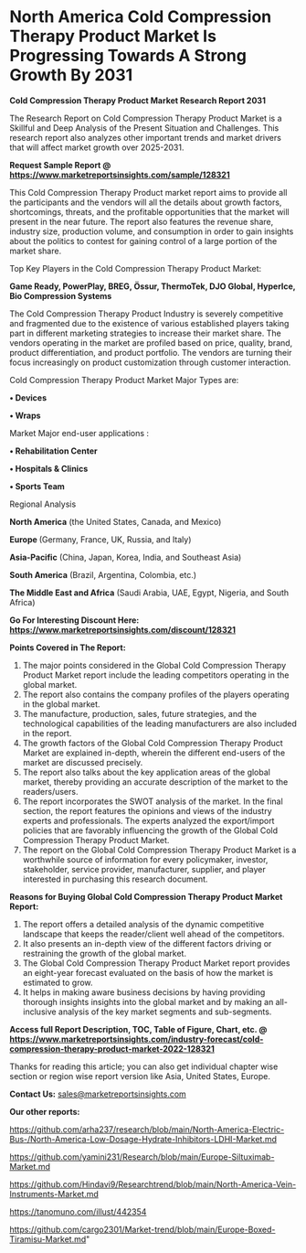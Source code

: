 # North America Cold Compression Therapy Product Market Is Progressing Towards A Strong Growth By 2031

<strong>Cold Compression Therapy Product Market Research Report 2031</strong>

The Research Report on Cold Compression Therapy Product Market is a Skillful and Deep Analysis of the Present Situation and Challenges. This research report also analyzes other important trends and market drivers that will affect market growth over 2025-2031.

<strong>Request Sample Report @ <a href=https://www.marketreportsinsights.com/sample/128321>https://www.marketreportsinsights.com/sample/128321</a></strong>

This Cold Compression Therapy Product market report aims to provide all the participants and the vendors will all the details about growth factors, shortcomings, threats, and the profitable opportunities that the market will present in the near future. The report also features the revenue share, industry size, production volume, and consumption in order to gain insights about the politics to contest for gaining control of a large portion of the market share.

Top Key Players in the Cold Compression Therapy Product Market:

<strong>Game Ready, PowerPlay, BREG, Össur, ThermoTek, DJO Global, HyperIce, Bio Compression Systems</strong>

The Cold Compression Therapy Product Industry is severely competitive and fragmented due to the existence of various established players taking part in different marketing strategies to increase their market share. The vendors operating in the market are profiled based on price, quality, brand, product differentiation, and product portfolio. The vendors are turning their focus increasingly on product customization through customer interaction.

Cold Compression Therapy Product Market Major Types are:

<strong>• Devices

• Wraps</strong>

Market Major end-user applications :

<strong>• Rehabilitation Center

• Hospitals & Clinics

• Sports Team</strong>

Regional Analysis

</u><strong><b>North America</b></strong> (the United States, Canada, and Mexico)

<strong><b>Europe </b></strong>(Germany, France, UK, Russia, and Italy)

<strong><b>Asia-Pacific</b></strong> (China, Japan, Korea, India, and Southeast Asia)

<strong><b>South America</b></strong> (Brazil, Argentina, Colombia, etc.)

<strong><b>The Middle East and Africa</b></strong> (Saudi Arabia, UAE, Egypt, Nigeria, and South Africa)

<strong>Go For Interesting Discount Here: <a href=https://www.marketreportsinsights.com/discount/128321>https://www.marketreportsinsights.com/discount/128321</a></strong>

<strong>Points Covered in The Report:</strong>
<ol>
  <li>The major points considered in the Global Cold Compression Therapy Product Market report include the leading competitors operating in the global market.</li>
  <li>The report also contains the company profiles of the players operating in the global market.</li>
  <li>The manufacture, production, sales, future strategies, and the technological capabilities of the leading manufacturers are also included in the report.</li>
  <li>The growth factors of the Global Cold Compression Therapy Product Market are explained in-depth, wherein the different end-users of the market are discussed precisely.</li>
  <li>The report also talks about the key application areas of the global market, thereby providing an accurate description of the market to the readers/users.</li>
  <li>The report incorporates the SWOT analysis of the market. In the final section, the report features the opinions and views of the industry experts and professionals. The experts analyzed the export/import policies that are favorably influencing the growth of the Global Cold Compression Therapy Product Market.</li>
  <li>The report on the Global Cold Compression Therapy Product Market is a worthwhile source of information for every policymaker, investor, stakeholder, service provider, manufacturer, supplier, and player interested in purchasing this research document.</li>
</ol>
<strong>Reasons for Buying Global Cold Compression Therapy Product Market Report:</strong>

<ol>
  <li>The report offers a detailed analysis of the dynamic competitive landscape that keeps the reader/client well ahead of the competitors.</li>
  <li>It also presents an in-depth view of the different factors driving or restraining the growth of the global market.</li>
  <li>The Global Cold Compression Therapy Product Market report provides an eight-year forecast evaluated on the basis of how the market is estimated to grow.</li>
  <li>It helps in making aware business decisions by having providing thorough insights insights into the global market and by making an all-inclusive analysis of the key market segments and sub-segments.</li>
</ol>
<strong>Access full Report Description, TOC, Table of Figure, Chart, etc. @ <a href=https://www.marketreportsinsights.com/industry-forecast/cold-compression-therapy-product-market-2022-128321>https://www.marketreportsinsights.com/industry-forecast/cold-compression-therapy-product-market-2022-128321</a></strong>


Thanks for reading this article; you can also get individual chapter wise section or region wise report version like Asia, United States, Europe.

<strong>Contact Us:</strong>
sales@marketreportsinsights.com

<strong>Our other reports:</strong>

<a href=https://github.com/arha237/research/blob/main/North-America-Electric-Bus-/North-America-Low-Dosage-Hydrate-Inhibitors-LDHI-Market.md>https://github.com/arha237/research/blob/main/North-America-Electric-Bus-/North-America-Low-Dosage-Hydrate-Inhibitors-LDHI-Market.md</a>

<a href=https://github.com/yamini231/Research/blob/main/Europe-Siltuximab-Market.md>https://github.com/yamini231/Research/blob/main/Europe-Siltuximab-Market.md</a>

<a href=https://github.com/Hindavi9/Researchtrend/blob/main/North-America-Vein-Instruments-Market.md>https://github.com/Hindavi9/Researchtrend/blob/main/North-America-Vein-Instruments-Market.md</a>

<a href=https://tanomuno.com/illust/442354>https://tanomuno.com/illust/442354</a>

<a href=https://github.com/cargo2301/Market-trend/blob/main/Europe-Boxed-Tiramisu-Market.md>https://github.com/cargo2301/Market-trend/blob/main/Europe-Boxed-Tiramisu-Market.md</a>"
